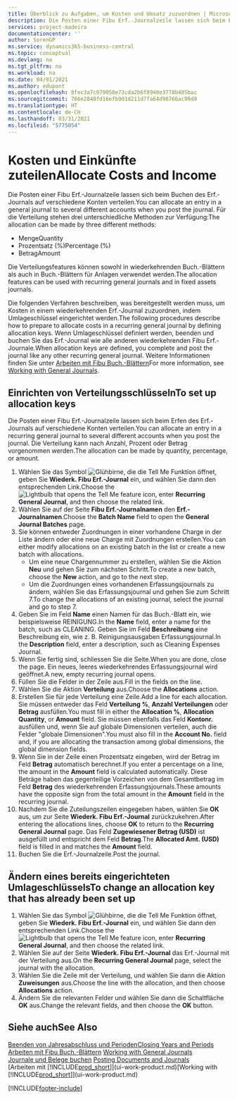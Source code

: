 ```yaml
---
title: Überblick zu Aufgaben, um Kosten und Umsatz zuzuordnen | Microsoft Docs
description: Die Posten einer Fibu Erf.-Journalzeile lassen sich beim Erfen des Erf.-Journals auf verschiedene Konten verteilen.
services: project-madeira
documentationcenter: ''
author: SorenGP
ms.service: dynamics365-business-central
ms.topic: conceptual
ms.devlang: na
ms.tgt_pltfrm: na
ms.workload: na
ms.date: 04/01/2021
ms.author: edupont
ms.openlocfilehash: 8fec3a7c079058e73cda2b6f8940e3778b405bac
ms.sourcegitcommit: 766e2840fd16efb901d211d7fa64d96766ac99d9
ms.translationtype: HT
ms.contentlocale: de-CH
ms.lasthandoff: 03/31/2021
ms.locfileid: "5775054"
---
```

# <a name="allocate-costs-and-income"></a><span data-ttu-id="41d82-103">Kosten und Einkünfte zuteilen</span><span class="sxs-lookup"><span data-stu-id="41d82-103">Allocate Costs and Income</span></span>
<span data-ttu-id="41d82-104">Die Posten einer Fibu Erf.-Journalzeile lassen sich beim Buchen des Erf.-Journals auf verschiedene Konten verteilen.</span><span class="sxs-lookup"><span data-stu-id="41d82-104">You can allocate an entry in a general journal to several different accounts when you post the journal.</span></span> <span data-ttu-id="41d82-105">Für die Verteilung stehen drei unterschiedliche Methoden zur Verfügung:</span><span class="sxs-lookup"><span data-stu-id="41d82-105">The allocation can be made by three different methods:</span></span>

* <span data-ttu-id="41d82-106">Menge</span><span class="sxs-lookup"><span data-stu-id="41d82-106">Quantity</span></span>
* <span data-ttu-id="41d82-107">Prozentsatz (%)</span><span class="sxs-lookup"><span data-stu-id="41d82-107">Percentage (%)</span></span>
* <span data-ttu-id="41d82-108">Betrag</span><span class="sxs-lookup"><span data-stu-id="41d82-108">Amount</span></span>

<span data-ttu-id="41d82-109">Die Verteilungsfeatures können sowohl in wiederkehrenden Buch.-Blättern als auch in Buch.-Blättern für Anlagen verwendet werden.</span><span class="sxs-lookup"><span data-stu-id="41d82-109">The allocation features can be used with recurring general journals and in fixed assets journals.</span></span>
<!--You can also distribute the cost or revenue of a line to an intercompany partner when you post a sales or purchase document. When you post the document, a line will be posted in your general journal, and a corresponding line will be created in the intercompany outbox.-->

<span data-ttu-id="41d82-110">Die folgenden Verfahren beschreiben, was bereitgestellt werden muss, um Kosten in einem wiederkehrenden Erf.-Journal zuzuordnen, indem Umlageschlüssel eingerichtet werden.</span><span class="sxs-lookup"><span data-stu-id="41d82-110">The following procedures describe how to prepare to allocate costs in a recurring general journal by defining allocation keys.</span></span> <span data-ttu-id="41d82-111">Wenn Umlageschlüssel definiert werden, beenden und buchen Sie das Erf.-Journal wie alle anderen wiederkehrenden Fibu Erf.-Journale.</span><span class="sxs-lookup"><span data-stu-id="41d82-111">When allocation keys are defined, you complete and post the journal like any other recurring general journal.</span></span> <span data-ttu-id="41d82-112">Weitere Informationen finden Sie unter [Arbeiten mit Fibu Buch.-Blättern](ui-work-general-journals.md)</span><span class="sxs-lookup"><span data-stu-id="41d82-112">For more information, see [Working with General Journals](ui-work-general-journals.md).</span></span>

## <a name="to-set-up-allocation-keys"></a><span data-ttu-id="41d82-113">Einrichten von Verteilungsschlüsseln</span><span class="sxs-lookup"><span data-stu-id="41d82-113">To set up allocation keys</span></span>
<span data-ttu-id="41d82-114">Die Posten einer Fibu Erf.-Journalzeile lassen sich beim Erfen des Erf.-Journals auf verschiedene Konten verteilen.</span><span class="sxs-lookup"><span data-stu-id="41d82-114">You can allocate an entry in a recurring general journal to several different accounts when you post the journal.</span></span> <span data-ttu-id="41d82-115">Die Verteilung kann nach Anzahl, Prozent oder Betrag vorgenommen werden.</span><span class="sxs-lookup"><span data-stu-id="41d82-115">The allocation can be made by quantity, percentage, or amount.</span></span>
1. <span data-ttu-id="41d82-116">Wählen Sie das Symbol ![Glühbirne, die die Tell Me Funktion öffnet](media/ui-search/search_small.png "Tell Me-Funktion"), geben Sie **Wiederk. Fibu Erf.-Journal** ein, und wählen Sie dann den entsprechenden Link.</span><span class="sxs-lookup"><span data-stu-id="41d82-116">Choose the ![Lightbulb that opens the Tell Me feature](media/ui-search/search_small.png "Tell me what you want to do") icon, enter **Recurring General Journal**, and then choose the related link.</span></span>
2. <span data-ttu-id="41d82-117">Wählen Sie auf der Seite **Fibu Erf.-Journalnamen** den **Erf.-Journalnamen**.</span><span class="sxs-lookup"><span data-stu-id="41d82-117">Choose the **Batch Name** field to open the **General Journal Batches** page.</span></span>
3. <span data-ttu-id="41d82-118">Sie können entweder Zuordnungen in einer vorhandene Charge in der Liste ändern oder eine neue Charge mit Zuordnungen erstellen.</span><span class="sxs-lookup"><span data-stu-id="41d82-118">You can either modify allocations on an existing batch in the list or create a new batch with allocations.</span></span>
   * <span data-ttu-id="41d82-119">Um eine neue Chargennummer zu erstellen, wählen Sie die Aktion **Neu** und gehen Sie zum nächsten Schritt.</span><span class="sxs-lookup"><span data-stu-id="41d82-119">To create a new batch, choose the **New** action, and go to the next step.</span></span>
   * <span data-ttu-id="41d82-120">Um die Zuordnungen eines vorhandenen Erfassungsjournals zu ändern, wählen Sie das Erfassungsjournal und gehen Sie zum Schritt 7.</span><span class="sxs-lookup"><span data-stu-id="41d82-120">To change the allocations of an existing journal, select the journal and go to step 7.</span></span>    
4. <span data-ttu-id="41d82-121">Geben Sie im Feld **Name** einen Namen für das Buch.-Blatt ein, wie beispielsweise REINIGUNG.</span><span class="sxs-lookup"><span data-stu-id="41d82-121">In the **Name** field, enter a name for the batch, such as CLEANING.</span></span> <span data-ttu-id="41d82-122">Geben Sie im Feld **Beschreibung** eine Beschreibung ein, wie z. B. Reinigungsausgaben Erfassungsjournal.</span><span class="sxs-lookup"><span data-stu-id="41d82-122">In the **Description** field, enter a description, such as Cleaning Expenses Journal.</span></span>
5. <span data-ttu-id="41d82-123">Wenn Sie fertig sind, schliessen Sie die Seite.</span><span class="sxs-lookup"><span data-stu-id="41d82-123">When you are done, close the page.</span></span> <span data-ttu-id="41d82-124">Ein neues, leeres wiederkehrendes Erfassungsjournal wird geöffnet.</span><span class="sxs-lookup"><span data-stu-id="41d82-124">A new, empty recurring journal opens.</span></span>
6. <span data-ttu-id="41d82-125">Füllen Sie die Felder in der Zeile aus.</span><span class="sxs-lookup"><span data-stu-id="41d82-125">Fill in the fields on the line.</span></span>
7. <span data-ttu-id="41d82-126">Wählen Sie die Aktion **Verteilung** aus.</span><span class="sxs-lookup"><span data-stu-id="41d82-126">Choose the **Allocations** action.</span></span>
8. <span data-ttu-id="41d82-127">Erstellen Sie für jede Verteilung eine Zeile.</span><span class="sxs-lookup"><span data-stu-id="41d82-127">Add a line for each allocation.</span></span> <span data-ttu-id="41d82-128">Sie müssen entweder das Feld **Verteilung %**, **Anzahl Verteilungen** oder **Betrag** ausfüllen.</span><span class="sxs-lookup"><span data-stu-id="41d82-128">You must fill in either the **Allocation %**, **Allocation Quantity**, or **Amount** field.</span></span> <span data-ttu-id="41d82-129">Sie müssen ebenfalls das Feld **Kontonr.** ausfüllen und, wenn Sie auf globale Dimensionen verteilen, auch die Felder "globale Dimensionen".</span><span class="sxs-lookup"><span data-stu-id="41d82-129">You must also fill in the **Account No.** field and, if you are allocating the transaction among global dimensions, the global dimension fields.</span></span>
9. <span data-ttu-id="41d82-130">Wenn Sie in der Zeile einen Prozentsatz eingeben, wird der Betrag im Feld **Betrag** automatisch berechnet.</span><span class="sxs-lookup"><span data-stu-id="41d82-130">If you enter a percentage on a line, the amount in the **Amount** field is calculated automatically.</span></span> <span data-ttu-id="41d82-131">Diese Beträge haben das gegenteilige Vorzeichen von dem Gesamtbetrag im Feld **Betrag** des wiederkehrenden Erfassungsjournals.</span><span class="sxs-lookup"><span data-stu-id="41d82-131">These amounts have the opposite sign from the total amount in the **Amount** field in the recurring journal.</span></span>
10. <span data-ttu-id="41d82-132">Nachdem Sie die Zuteilungszeilen eingegeben haben, wählen Sie **OK** aus, um zur Seite **Wiederk. Fibu Erf.-Journal** zurückzukehren.</span><span class="sxs-lookup"><span data-stu-id="41d82-132">After entering the allocations lines, choose **OK** to return to the **Recurring General Journal** page.</span></span> <span data-ttu-id="41d82-133">Das Feld **Zugewiesener Betrag (USD)** ist ausgefüllt und entspricht dem Feld **Betrag**.</span><span class="sxs-lookup"><span data-stu-id="41d82-133">The **Allocated Amt. (USD)** field is filled in and matches the **Amount** field.</span></span>
11. <span data-ttu-id="41d82-134">Buchen Sie die Erf.-Journalzeile.</span><span class="sxs-lookup"><span data-stu-id="41d82-134">Post the journal.</span></span>

## <a name="to-change-an-allocation-key-that-has-already-been-set-up"></a><span data-ttu-id="41d82-135">Ändern eines bereits eingerichteten Umlageschlüssels</span><span class="sxs-lookup"><span data-stu-id="41d82-135">To change an allocation key that has already been set up</span></span>
1. <span data-ttu-id="41d82-136">Wählen Sie das Symbol ![Glühbirne, die die Tell Me Funktion öffnet](media/ui-search/search_small.png "Tell Me-Funktion"), geben Sie **Wiederk. Fibu Erf.-Journal** ein, und wählen Sie dann den entsprechenden Link.</span><span class="sxs-lookup"><span data-stu-id="41d82-136">Choose the ![Lightbulb that opens the Tell Me feature](media/ui-search/search_small.png "Tell me what you want to do") icon, enter **Recurring General Journal**, and then choose the related link.</span></span>
2. <span data-ttu-id="41d82-137">Wählen Sie auf der Seite **Wiederk. Fibu Erf.-Journal** das Erf.-Journal mit der Verteilung aus.</span><span class="sxs-lookup"><span data-stu-id="41d82-137">On the **Recurring General Journal** page, select the journal with the allocation.</span></span>
3. <span data-ttu-id="41d82-138">Wählen Sie die Zeile mit der Verteilung, und wählen Sie dann die Aktion **Zuweisungen** aus.</span><span class="sxs-lookup"><span data-stu-id="41d82-138">Choose the line with the allocation, and then choose **Allocations** action.</span></span>
4. <span data-ttu-id="41d82-139">Ändern Sie die relevanten Felder und wählen Sie dann die Schaltfläche **OK** aus.</span><span class="sxs-lookup"><span data-stu-id="41d82-139">Change the relevant fields, and then choose the **OK** button.</span></span>

## <a name="see-also"></a><span data-ttu-id="41d82-140">Siehe auch</span><span class="sxs-lookup"><span data-stu-id="41d82-140">See Also</span></span>
[<span data-ttu-id="41d82-141">Beenden von Jahresabschluss und Perioden</span><span class="sxs-lookup"><span data-stu-id="41d82-141">Closing Years and Periods</span></span>](year-close-years-periods.md)  
<span data-ttu-id="41d82-142">[Arbeiten mit Fibu Buch.-Blättern](ui-work-general-journals.md)  </span><span class="sxs-lookup"><span data-stu-id="41d82-142">[Working with General Journals](ui-work-general-journals.md)  </span></span>  
<span data-ttu-id="41d82-143">[Journale und Belege buchen](ui-post-documents-journals.md)  </span><span class="sxs-lookup"><span data-stu-id="41d82-143">[Posting Documents and Journals](ui-post-documents-journals.md)  </span></span>  
<span data-ttu-id="41d82-144">[Arbeiten mit [!INCLUDE[prod_short](includes/prod_short.md)]](ui-work-product.md)</span><span class="sxs-lookup"><span data-stu-id="41d82-144">[Working with [!INCLUDE[prod_short](includes/prod_short.md)]](ui-work-product.md)</span></span>


[!INCLUDE[footer-include](includes/footer-banner.md)]